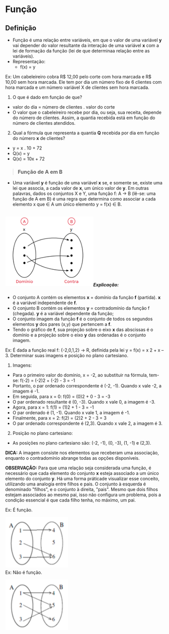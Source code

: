 # Função

## Definição
- Função é uma relação entre variáveis, em que o valor de uma variável **y** vai depender do valor resultante da interação de uma variável **x** com a lei de formação da função (lei de que determinaa relação entre as variáveis).
- Representação:
  - f(x) = y

Ex: Um cabeleireiro cobra R$ 12,00 pelo corte com hora marcada e R$ 10,00 sem hora marcada. Ele tem por dia um número fixo de 6 clientes com hora marcada e um número variável X de clientes sem hora marcada.

1. O que é dado em função de que?
  - valor do dia = número de clientes . valor do corte 
  - O valor que o cabeleireiro recebe por dia, ou seja, sua receita, depende do número de clientes. Assim, a quantia recebida está em função do número de clientes atendidos.
2. Qual a fórmula que representa a quantia **Q** recebida por dia em função do número **x** de clientes?
  - y = x . 10 + 72
  - Q(x) = y
  - Q(x) = 10x + 72

> ### Função de A em B
- Uma variável **y** é função de uma variável **x** se, e somente se, existe uma lei que associa, a cada valor de **x**, um único valor de **y**. Em outras palavras, dados os conjuntos X e Y, uma função f: A → B (lê-se: uma função de A em B) é uma regra que determina como associar a cada elemento x que ∈ A um único elemento y = f(x) ∈ B.

<br>
<div style="display:inline_block">
    <img align="left" height="220" width="280" src="../../img/dominio-e-contradominio.png">
</div><br><br><br><br><br><br><br><br><br><br><br>

##### Explicação:
- O conjunto A contém os elementos **x** = domínio da função **f** (partida). **x** é a variável independente de **f**.
- O conjunto B contém os elementos **y** = contradomínio da função f (chegada). **y** é a variável dependente da função;
- O conjunto imagem da função **f** é o conjunto de todos os segundos elementos **y** dos pares (x,y) que pertencem a **f**.
- Tendo o gráfico de **f**, sua projeção sobre o eixo **x** das abscissas é o domínio e a projeção sobre o eixo **y** das ordenadas é o conjunto imagem.

Ex: É dada a função real f: {-2,0,1,2} → R, definida pela lei y = f(x) = x 2 + x – 3. Determinar suas imagens e posição no plano cartesiano.

1. Imagens:
  - Para o primeiro valor do domínio, x = -2, ao substituir na fórmula, tem-se: f(-2) = (-2)2 + (-2) - 3 = -1
  - Portanto, o par ordenado correspondente é (-2, -1). Quando x vale -2, a imagem é -1.
  - Em seguida, para x = 0: f(0) = (0)2 + 0 - 3 = -3
  - O par ordenado resultante é (0, -3). Quando x vale 0, a imagem é -3.
  - Agora, para x = 1: f(1) = (1)2 + 1 - 3 = -1
  - O par ordenado é (1, -1). Quando x vale 1, a imagem é -1.
  - Finalmente, para x = 2: f(2) = (2)2 + 2 - 3 = 3
  - O par ordenado correspondente é (2,3). Quando x vale 2, a imagem é 3.
2. Posição no plano cartesiano:  
  - As posições no plano cartesiano são: (-2, -1), (0, -3), (1, -1) e (2,3).

**DICA:** A imagem consiste nos elementos que receberam uma associação, enquanto o contradomínio abrange todas as opções disponíveis. 

**OBSERVAÇÃO:** Para que uma relação seja considerada uma função, é necessário que cada elemento do conjunto **x** esteja associado a um único elemento do conjunto **y**. Há uma forma práticade visualizar esse conceito, utilizando uma analogia entre filhos e pais. O conjunto à esquerda é denominado "filhos", e o conjunto à direita, "pais". Mesmo que dois filhos estejam associados ao mesmo pai, isso não configura um problema, pois a condição essencial é que cada filho tenha, no máximo, um pai.

Ex: É função.  

<div style="display:inline_block">
    <img align="left" height="160" width="200" src="../../img/e-funcao.png">
</div><br><br><br><br><br><br><br><br><br>

Ex: Não é função.

<div style="display:inline_block">
    <img align="left" height="160" width="200" src="../../img/nao-e-funcao.png">
</div><br><br><br><br><br><br><br><br><br>